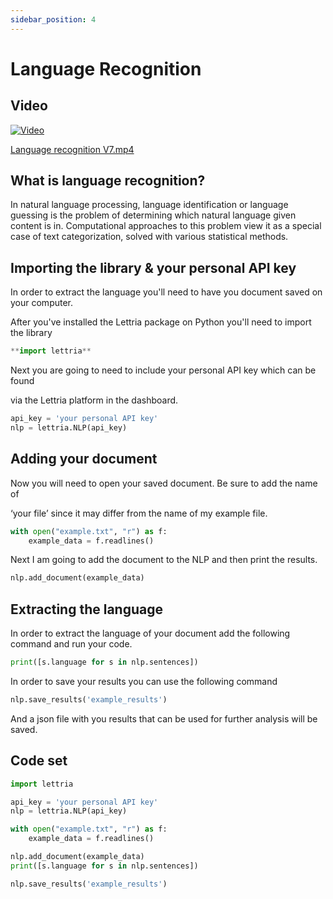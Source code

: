 ```yaml
---
sidebar_position: 4
---
```


# Language Recognition


## Video

[![Video](/img/LR-thumbnail.png)](https://www.youtube.com/watch?v=dpoxhXB3gw0)

[Language recognition V7.mp4](https://s3-us-west-2.amazonaws.com/secure.notion-static.com/a81f07d9-7065-4eaf-871d-361c46b6be1b/Language_recognition_V7.mp4)

## What is language recognition?

In natural language processing, language identification or language guessing is the problem of determining which natural language given content is in. Computational approaches to this problem view it as a special case of text categorization, solved with various statistical methods. 

## Importing the library & your personal API key

In order to extract the language you'll need to have you document saved on your computer.

After you've installed the Lettria package on Python you'll need to import the library

```python
**import lettria**
```

Next you are going to need to include your personal API key which can be found

via the Lettria platform in the dashboard.

```python
api_key = 'your personal API key'
nlp = lettria.NLP(api_key)
```

## Adding your document

Now you will need to open your saved document. Be sure to add the name of

‘your file’ since it may differ from the name of my example file.

```python
with open("example.txt", "r") as f:
	example_data = f.readlines()
```

Next I am going to add the document to the NLP and then print the results.

```python
nlp.add_document(example_data)
```

## Extracting the language

In order to extract the language of your document add the following command and run your code.

```python
print([s.language for s in nlp.sentences])
```

In order to save your results you can use the following command

```python
nlp.save_results('example_results')
```

And a json file with you results that can be used for further analysis will be saved.

## Code set

```python
import lettria

api_key = 'your personal API key'
nlp = lettria.NLP(api_key)

with open("example.txt", "r") as f:
	example_data = f.readlines()

nlp.add_document(example_data)
print([s.language for s in nlp.sentences])

nlp.save_results('example_results')
```
